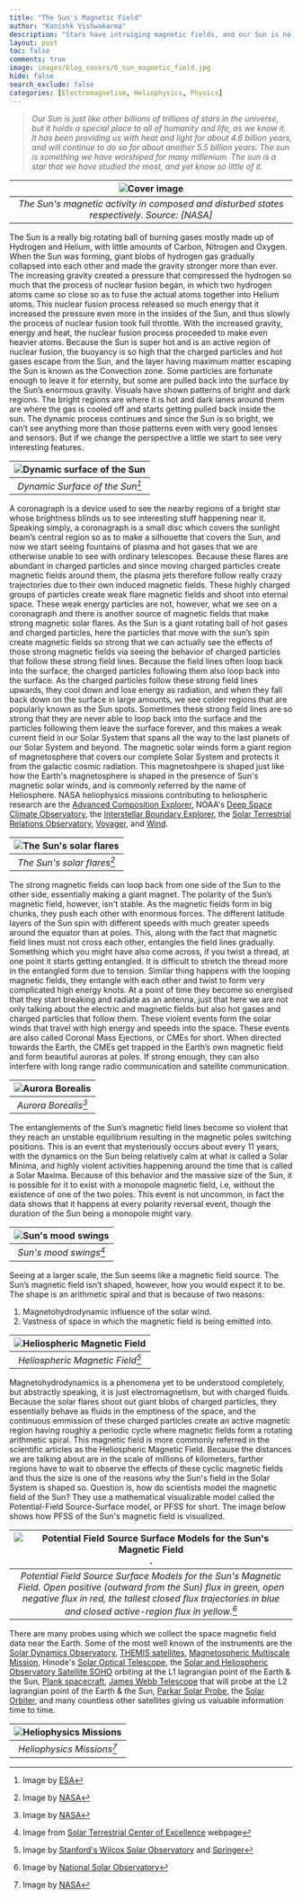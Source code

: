 ```yaml
---
title: "The Sun's Magnetic Field"
author: "Kanishk Vishwakarma"
description: "Stars have intruiging magnetic fields, and our Sun is no exception. Read along to read more about the Sun's magnetic field and how it protects us from the cosmic radiation."
layout: post
toc: false
comments: true
image: images/blog_covers/6_sun_magnetic_field.jpg
hide: false
search_exclude: false
categories: [Electromagnetism, Heliophysics, Physics]
---
```


> *Our Sun is just like other billions of trillions of stars in the universe, but it holds a special place to all of humanity and life, as we know it. It has been providing us with heat and light for about 4.6 billion years, and will continue to do so for about another 5.5 billion years. The sun is something we have worshiped for many millenium. The sun is a star that we have studied the most, and yet know so little of it.* 

|![Cover image](https://www.nasa.gov/sites/default/files/styles/full_width/public/thumbnails/image/min-max.png?itok=Imzgprk2) |
|:--:| 
| *The Sun's magnetic activity in composed and disturbed states respectively. Source: [NASA]* |

The Sun is a really big rotating ball of burning gases mostly made up of Hydrogen and Helium, with little amounts of Carbon, Nitrogen and Oxygen. When the Sun was forming, giant blobs of hydrogen gas gradually collapsed into each other and made the gravity stronger more than ever. The increasing gravity created a pressure that compressed the hydrogen so much that the process of nuclear fusion began, in which two hydrogen atoms came so close so as to fuse the actual atoms together into Helium atoms. This nuclear fusion process released so much energy that it increased the pressure even more in the insides of the Sun, and thus slowly the process of nuclear fusion took full throttle. With the increased gravity, energy and heat, the nuclear fusion process proceeded to make even heavier atoms. Because the Sun is super hot and is an active region of nuclear fusion, the buoyancy is so high that the charged particles and hot gases escape from the Sun, and the layer having maximum matter escaping the Sun is known as the Convection zone. Some particles are fortunate enough to leave it for eternity, but some are pulled back into the surface by the Sun’s enormous gravity. Visuals have shown patterns of bright and dark regions. The bright regions are where it is hot and dark lanes around them are where the gas is cooled off and starts getting pulled back inside the sun. The dynamic process continues and since the Sun is so bright, we can’t see anything more than those patterns even with very good lenses and sensors. But if we change the perspective a little we start to see very interesting features. 

|![Dynamic surface of the Sun](https://www.esa.int/var/esa/storage/images/esa_multimedia/images/2007/03/solar_surface_as_seen_by_hinode/9559924-4-eng-GB/Solar_surface_as_seen_by_Hinode_pillars.jpg) | 
|:--:| 
| *Dynamic Surface of the Sun[^1]* |

A coronagraph is a device used to see the nearby regions of a bright star whose brightness blinds us to see interesting stuff happening near it. Speaking simply, a coronagraph is a small disc which covers the sunlight beam’s central region so as to make a silhouette that covers the Sun, and now we start seeing fountains of plasma and hot gases that we are otherwise unable to see with ordinary telescopes. Because these flares are abundant in charged particles and since moving charged particles create magnetic fields around them, the plasma jets therefore follow really crazy trajectories due to their own induced magnetic fields. These highly charged groups of particles create weak flare magnetic fields and shoot into eternal space. These weak energy particles are not, however, what we see on a coronagraph and there is another source of magnetic fields that make strong magnetic solar flares. As the Sun is a giant rotating ball of hot gases and charged particles, here the particles that move with the sun’s spin create magnetic fields so strong that we can actually see the effects of those strong magnetic fields via seeing the behavior of charged particles that follow these strong field lines. Because the field lines often loop back into the surface, the charged particles following them also loop back into the surface. As the charged particles follow these strong field lines upwards, they cool down and lose energy as radiation, and when they fall back down on the surface in large amounts, we see colder regions that are popularly known as the Sun spots. Sometimes these strong field lines are so strong that they are never able to loop back into the surface and the particles following them leave the surface forever, and this makes a weak current field in our Solar System that spans all the way to the last planets of our Solar System and beyond. The magnetic solar winds form a giant region of magnetosphere that covers our complete Solar System and protects it from the galactic cosmic radiation. This magnetoshpere is shaped just like how the Earth's magnetosphere is shaped in the presence of Sun's magnetic solar winds, and is commonly referred by the name of Heliosphere. NASA heliophysics missions contributing to heliospheric research are the [Advanced Composition Explorer](https://science.nasa.gov/missions/ace), NOAA's [Deep Space Climate Observatory](https://science.nasa.gov/missions/dscovr), the [Interstellar Boundary Explorer](https://science.nasa.gov/missions/ibex), the [Solar Terrestrial Relations Observatory](https://science.nasa.gov/missions/stereo), [Voyager](https://science.nasa.gov/missions/voyager), and  [Wind](https://science.nasa.gov/missions/wind).

|![The Sun's solar flares](https://www.nasa.gov/sites/default/files/styles/673xvariable_height/public/oct_27_m6_131-304_ovr_crop_3.jpeg?itok=Ji19u57P) | 
|:--:| 
| *The Sun's solar flares[^2]* |

The strong magnetic fields can loop back from one side of the Sun to the other side, essentially making a giant magnet. The polarity of the Sun’s magnetic field, however, isn't stable. As the magnetic fields form in big chunks, they push each other with enormous forces. The different latitude layers of the Sun spin with different speeds with much greater speeds around the equator than at poles. This, along with the fact that magnetic field lines must not cross each other, entangles the field lines gradually. Something which you might have also come across, if you twist a thread, at one point it starts getting entangled. It is difficult to stretch the thread more in the entangled form due to tension. Similar thing happens with the looping magnetic fields, they entangle with each other and twist to form very complicated high energy knots. At a point of time they become so energised that they start breaking and radiate as an antenna, just that here we are not only talking about the electric and magnetic fields but also hot gases and charged particles that follow them. These violent events form the solar winds that travel with high energy and speeds into the space. These events are also called Coronal Mass Ejections, or CMEs for short. When directed towards the Earth, the CMEs get trapped in the Earth’s own magnetic field and form beautiful auroras at poles. If strong enough, they can also interfere with long range radio communication and satellite communication. 

|![Aurora Borealis](https://www.nasa.gov/sites/default/files/styles/side_image/public/thumbnails/image/colorfulaurora.jpg?itok=rwbUjqgs) | 
|:--:| 
| *Aurora Borealis[^3]* |

The entanglements of the Sun’s magnetic field lines become so violent that they reach an unstable equilibrium resulting in the magnetic poles switching positions. This is an event that mysteriously occurs about every 11 years, with the dynamics on the Sun being relatively calm at what is called a Solar Minima, and highly violent activities happening around the time that is called a Solar Maxima. Because of this behavior and the massive size of the Sun, it is possible for it to exist with a monopole magnetic field, i.e, without the existence of one of the two poles. This event is not uncommon, in fact the data shows that it happens at every polarity reversal event, though the duration of the Sun being a monopole might vary.

|![Sun's mood swings](https://www.stce.be/news.old/211/Picture3.png) | 
|:--:| 
| *Sun's mood swings[^4]* |

Seeing at a larger scale, the Sun seems like a magnetic field source. The Sun’s magnetic field isn’t shaped, however, how you would expect it to be. The shape is an arithmetic spiral and that is because of two reasons: 

1. Magnetohydrodynamic influence of the solar wind.
2. Vastness of space in which the magnetic field is being emitted into.

|![Heliospheric Magnetic Field](https://media.springernature.com/full/springer-static/image/art%3A10.12942%2Flrsp-2013-5/MediaObjects/41116_2015_9143_Fig1.jpg?as=webp) | 
|:--:| 
| *Heliospheric Magnetic Field[^5]* |

Magnetohydrodynamics is a phenomena yet to be understood completely, but abstractly speaking, it is just electromagnetism, but with charged fluids. Because the solar flares shoot out giant blobs of charged particles, they essentially behave as fluids in the emptiness of the space, and the continuous emmission of these charged particles create an active magnetic region having roughly a periodic cycle where magnetic fields form a rotating arithmetic spiral. This magnetic field is more commonly referred in the scientific articles as the Heliospheric Magnetic Field. Because the distances we are talking about are in the scale of millions of kilometers, farther regions have to wait to observe the effects of these cyclic magnetic fields and thus the size is one of the reasons why the Sun's field in the Solar System is shaped so. Question is, how do scientists model the magnetic field of the Sun? They use a mathematical visualizable model called the Potential-Field Source-Surface model, or PFSS for short. The image below shows how PFSS of the Sun's magnetic field is visualized.

|![Potential Field Source Surface Models for the Sun's Magnetic Field](https://nso.edu/wp-content/uploads/2018/07/filled_mrmap_2068_dham.fits_.magmod.dat240.jpg). | 
|:--:| 
| *Potential Field Source Surface Models for the Sun's Magnetic Field. Open positive (outward from the Sun) flux in green, open negative flux in red, the tallest closed flux trajectories in blue and closed active-region flux in yellow.[^6]* |

There are many probes using which we collect the space magnetic field data near the Earth. Some of the most well known of the instruments are the [Solar Dynamics Observatory](https://www.nasa.gov/mission_pages/sdo/main/index.html), [THEMIS satellites](https://en.wikipedia.org/wiki/THEMIS), [Magnetospheric Multiscale Mission](https://en.wikipedia.org/wiki/Magnetospheric_Multiscale_Mission), Hinode's [Solar Optical Telescope](https://www.nasa.gov/mission_pages/hinode/mission.html), the [Solar and Heliospheric Observatory Satellite SOHO](https://en.wikipedia.org/wiki/Solar_and_Heliospheric_Observatory) orbiting at the L1 lagrangian point of the Earth & the Sun, [Plank spacecraft](https://www.esa.int/Science_Exploration/Space_Science/Planck), [James Webb Telescope](https://www.jwst.nasa.gov/) that will probe at the L2 lagrangian point of the Earth & the Sun, [Parkar Solar Probe](https://blogs.nasa.gov/parkersolarprobe/), the [Solar Orbiter](https://www.esa.int/Science_Exploration/Space_Science/Solar_Orbiter), and many countless other satellites giving us valuable information time to time.

|![Heliophysics Missions](https://www.nasa.gov/sites/default/files/styles/side_image/public/hso-fleet.jpg?itok=6hukpZhO) | 
|:--:| 
| *Heliophysics Missions[^7]* |

[^1]: Image by [ESA](https://www.esa.int/ESA_Multimedia/Images/2007/03/Solar_surface_as_seen_by_Hinode)

[^2]: Image by [NASA](https://spaceplace.nasa.gov/solar-activity/en/)

[^3]: Image by [NASA](https://www.nasa.gov/feature/goddard/nasa-measuring-the-pulsating-aurora/)

[^4]: Image from [Solar Terrestrial Center of Excellence](https://www.stce.be/news/211/welcome.html) webpage

[^5]: Image by [Stanford's Wilcox Solar Observatory](http://wso.stanford.edu/) and [Springer](https://link.springer.com/article/10.12942/lrsp-2013-5)

[^6]: Image by [National Solar Observatory](https://nso.edu/data/nisp-data/pfss/#:~:text=The%20Potential%2Dfield%20Source%2Dsurface,the%20global%20coronal%20magnetic%20field.&text=Full%2Ddisk%20photospheric%20magnetograms%20from,entire%20surface%20of%20the%20Sun.)

[^7]: Image by [NASA](https://www.nasa.gov/mission_pages/sunearth/missions/index.html)
